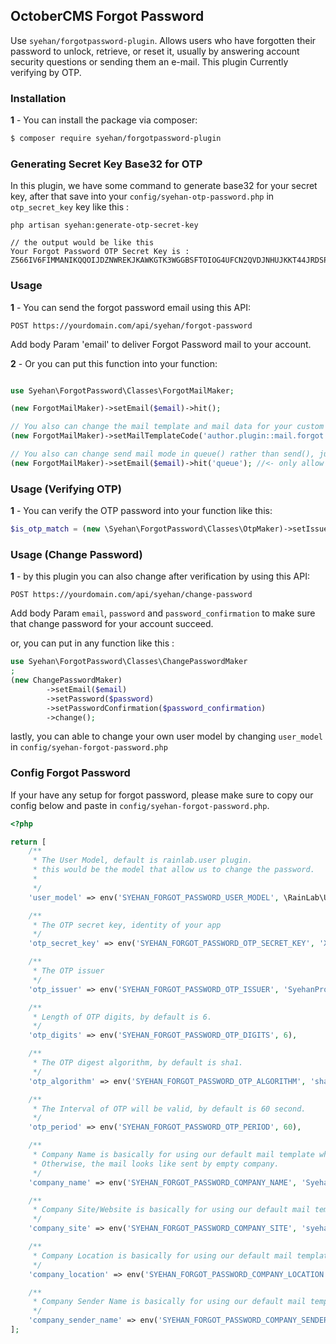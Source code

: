 ## OctoberCMS Forgot Password 

Use `syehan/forgotpassword-plugin`. Allows users who have forgotten their password to unlock, retrieve, or reset it, usually by answering account security questions or sending them an e-mail. This plugin Currently verifying by OTP.


### Installation

**1** - You can install the package via composer:

```bash
$ composer require syehan/forgotpassword-plugin
```

### Generating Secret Key Base32 for OTP

In this plugin, we have some command to generate base32 for your secret key, after that save into your `config/syehan-otp-password.php` in `otp_secret_key` key like this : 

```
php artisan syehan:generate-otp-secret-key

// the output would be like this
Your Forgot Password OTP Secret Key is : Z566IV6FIMMANIKQQOIJDZNWREKJKAWKGTK3WGGBSFTOIOG4UFCN2QVDJNHUJKKT44JRDSPWTX6JNBYDGMIJHLKCD6UM4WJGFIVPU3VSLTXP6J45PG4V5Q2NMKY3H5FCXGXK4BAXHWX4PX3YDC6VYF5EB25GZJCS2LTKED5GA467HIEJHZW6XPVGXPQVMWITQVHILMDQHI7JE
```

### Usage

**1** - You can send the forgot password email using this API:

```
POST https://yourdomain.com/api/syehan/forgot-password
```

Add body Param 'email' to deliver Forgot Password mail to your account.

**2** - Or you can put this function into your function: 

```php

use Syehan\ForgotPassword\Classes\ForgotMailMaker;

(new ForgotMailMaker)->setEmail($email)->hit();

// You also can change the mail template and mail data for your custom mail like this below. Also we will ensure that otp code and email user added into your mail data.
(new ForgotMailMaker)->setMailTemplateCode('author.plugin::mail.forgot')->setMailData(['data' => 'test'])->setEmail($email)->hit();

// You also can change send mail mode in queue() rather than send(), just change the var like this :
(new ForgotMailMaker)->setEmail($email)->hit('queue'); //<- only allow set `queue` or `send` mode
```

### Usage (Verifying OTP)

**1** - You can verify the OTP password into your function like this:

```php
$is_otp_match = (new \Syehan\ForgotPassword\Classes\OtpMaker)->setIssuer($email)->verifyOtp($input_otp);
```

### Usage (Change Password)

**1** - by this plugin you can also change after verification by using this API:

```
POST https://yourdomain.com/api/syehan/change-password
```

Add body Param `email`, `password` and `password_confirmation` to make sure that change password for your account succeed.

or, you can put in any function like this :

```php
use Syehan\ForgotPassword\Classes\ChangePasswordMaker
;
(new ChangePasswordMaker)
        ->setEmail($email)
        ->setPassword($password)
        ->setPasswordConfirmation($password_confirmation)
        ->change();
```

lastly, you can able to change your own user model by changing `user_model` in `config/syehan-forgot-password.php`



### Config Forgot Password


If your have any setup for forgot password, please make sure to copy our config below and paste in `config/syehan-forgot-password.php`.

```php
<?php 

return [
    /**
     * The User Model, default is rainlab.user plugin.
     * this would be the model that allow us to change the password.
     * 
     */
    'user_model' => env('SYEHAN_FORGOT_PASSWORD_USER_MODEL', \RainLab\User\Models\User::class),

    /**
     * The OTP secret key, identity of your app
     */
    'otp_secret_key' => env('SYEHAN_FORGOT_PASSWORD_OTP_SECRET_KEY', 'XFT35ETTPHPIBIAMIUEZ7SRE5K4YZLSQP3LU4DZFWW7NDUSRSGAR3JK2ETCXY4BYQIQQQRLX4GI2ZSUT4YQDWEEPMAMI75IHN6NBKBQYCCKPQZGBTJQJYBIBU4LGEBGMVRUW6XZFVSOUUVRL66NFIZ55CH7GIGWUJ5DMR2JRYCTMXUN2ZMVFCBWEJNOOJIMGLIAGZXIJOVGIY'),

    /**
     * The OTP issuer
     */
    'otp_issuer' => env('SYEHAN_FORGOT_PASSWORD_OTP_ISSUER', 'SyehanProductIssuer'),

    /**
     * Length of OTP digits, by default is 6.
     */
    'otp_digits' => env('SYEHAN_FORGOT_PASSWORD_OTP_DIGITS', 6),

    /**
     * The OTP digest algorithm, by default is sha1.
     */
    'otp_algorithm' => env('SYEHAN_FORGOT_PASSWORD_OTP_ALGORITHM', 'sha1'),

    /**
     * The Interval of OTP will be valid, by default is 60 second.
     */
    'otp_period' => env('SYEHAN_FORGOT_PASSWORD_OTP_PERIOD', 60),

    /**
     * Company Name is basically for using our default mail template which must include the company name.
     * Otherwise, the mail looks like sent by empty company.
     */
    'company_name' => env('SYEHAN_FORGOT_PASSWORD_COMPANY_NAME', 'Syehan Company'), 

    /**
     * Company Site/Website is basically for using our default mail template which must include the company link.
     */
    'company_site' => env('SYEHAN_FORGOT_PASSWORD_COMPANY_SITE', 'syehan.com'), 

    /**
     * Company Location is basically for using our default mail template which must include the company location.
     */
    'company_location' => env('SYEHAN_FORGOT_PASSWORD_COMPANY_LOCATION', 'Jakarta, Indonesia'), 

    /**
     * Company Sender Name is basically for using our default mail template which must include the company sender name.
     */
    'company_sender_name' => env('SYEHAN_FORGOT_PASSWORD_COMPANY_SENDER_NAME', 'Syehan CS'), 
];
```
